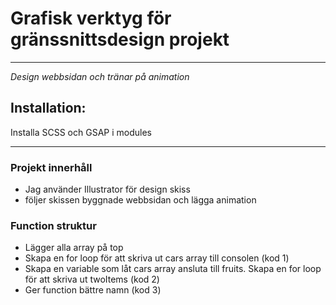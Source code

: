 # Grafisk verktyg för gränssnittsdesign projekt

---

_Design webbsidan och tränar på animation_

## Installation:

Installa SCSS och GSAP i modules

---

### Projekt innerhåll

- Jag använder Illustrator för design skiss
- följer skissen byggnade webbsidan och lägga animation

### Function struktur

- Lägger alla array på top
- Skapa en for loop för att skriva ut cars array till consolen (kod 1)
- Skapa en variable som låt cars array ansluta till fruits. Skapa en for loop för att skriva ut twoItems (kod 2)
- Ger function bättre namn (kod 3)
